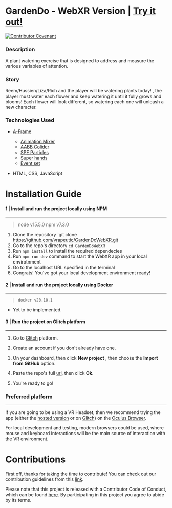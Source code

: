 # GardenDo - WebXR Version | [Try it out!](https://gardendo-webxr-demo.firebaseapp.com) 

[![Contributor Covenant](https://img.shields.io/badge/Contributor%20Covenant-v2.0%20adopted-ff69b4.svg)](code_of_conduct.md)



### Description

A plant watering exercise that is designed to address and measure the various variables of attention.

### Story

Reem/Hussien/Liza/Rich and the player will be watering plants today! , the player must water each flower and keep watering it until it fully grows and blooms! Each flower will look different, so watering each one will unleash a new character.

### Technologies Used

- [A-Frame](https://aframe.io/)
   - [Animation Mixer](https://www.8thwall.com/8thwall/animation-mixer-aframe) 
   - [AABB Colider](https://github.com/supermedium/superframe/tree/master/components/aabb-collider/)
   - [SPE Particles](https://github.com/harlyq/aframe-spe-particles-component) 
   - [Super hands](https://github.com/wmurphyrd/aframe-super-hands-component) 
   - [Event set](https://www.npmjs.com/package/aframe-event-set-component)

- HTML, CSS, JavaScript

# Installation Guide  
   
#### 1 | Install and run the project locally using NPM
---
> node v15.5.0
> npm v7.3.0

 1. Clone the repository `git clone https://github.com/vrapeutic/GardenDoWebXR.git
 2. Go to the repo's directory `cd GardenDoWebXR`
 3. Run `npm install` to install the required dependecies
 4. Run `npm run dev` command to start the WebXR app in your local envirotnment
 5. Go to the localhost URL specified in the terminal
 6. Congrats! You've got your local development environment ready!

#### 2 | Install and run the project locally using Docker
---
> `docker v20.10.1`

- Yet to be implemented.

#### 3 | Run the project on Glitch platform
---
1. Go to [Glitch](https://glitch.com/) platform.

2. Create an account if you don't already have one.

3. On your dashboard, then click __New project__ , then choose the __Import from GitHub__ option.

4. Paste the repo's full [url](https://github.com/vrapeutic/GardenDoWebVR.git), then click __Ok__.

5. You're ready to go!

### Preferred platform 
---
If you are going to be using a VR Headset, then we recommend trying the app (either the [hosted version](https://gardendo-webxr.web.app) or on [Glitch](https://glitch.com/)) on the [Oculus Browser](https://developer.oculus.com/webxr/).



For local development and testing, modern browsers could be used, where mouse and keyboard interactions will be the main source of interaction with the VR environment.

# Contributions   

First off, thanks for taking the time to contribute! You can check out our contribution guidelines from this [link](https://github.com/vrapeutic/GardenDoWebXR/blob/main/CONTRIBUTING.md).

Please note that this project is released with a Contributor Code of Conduct, which can be found [here](https://www.contributor-covenant.org/version/2/0/code_of_conduct/). By participating in this project you agree to abide by its terms.
